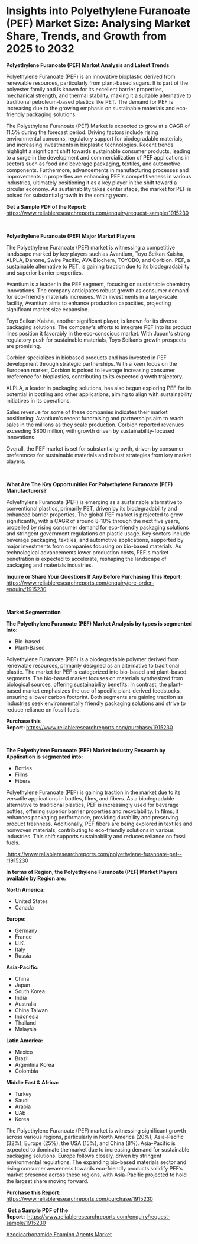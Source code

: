 <p><h1>Insights into Polyethylene Furanoate (PEF) Market Size: Analysing Market Share, Trends, and Growth from 2025 to 2032</h1></p><p><strong>Polyethylene Furanoate (PEF) Market Analysis and Latest Trends</strong></p>
<p><p>Polyethylene Furanoate (PEF) is an innovative bioplastic derived from renewable resources, particularly from plant-based sugars. It is part of the polyester family and is known for its excellent barrier properties, mechanical strength, and thermal stability, making it a suitable alternative to traditional petroleum-based plastics like PET. The demand for PEF is increasing due to the growing emphasis on sustainable materials and eco-friendly packaging solutions. </p><p>The Polyethylene Furanoate (PEF) Market is expected to grow at a CAGR of 11.5% during the forecast period. Driving factors include rising environmental concerns, regulatory support for biodegradable materials, and increasing investments in bioplastic technologies. Recent trends highlight a significant shift towards sustainable consumer products, leading to a surge in the development and commercialization of PEF applications in sectors such as food and beverage packaging, textiles, and automotive components. Furthermore, advancements in manufacturing processes and improvements in properties are enhancing PEF's competitiveness in various industries, ultimately positioning it as a key player in the shift toward a circular economy. As sustainability takes center stage, the market for PEF is poised for substantial growth in the coming years.</p></p>
<p><strong>Get a Sample PDF of the Report:&nbsp;</strong> <a href="https://www.reliableresearchreports.com/enquiry/request-sample/1915230?utm_campaign=2202&utm_medium=2&utm_source=Github&utm_content=ia&utm_term=03042025&utm_id=polyethylene-furanoate-pef">https://www.reliableresearchreports.com/enquiry/request-sample/1915230</a></p>
<p>&nbsp;</p>
<p><strong>Polyethylene Furanoate (PEF) Major Market Players</strong></p>
<p><p>The Polyethylene Furanoate (PEF) market is witnessing a competitive landscape marked by key players such as Avantium, Toyo Seikan Kaisha, ALPLA, Danone, Swire Pacific, AVA Biochem, TOYOBO, and Corbion. PEF, a sustainable alternative to PET, is gaining traction due to its biodegradability and superior barrier properties.</p><p>Avantium is a leader in the PEF segment, focusing on sustainable chemistry innovations. The company anticipates robust growth as consumer demand for eco-friendly materials increases. With investments in a large-scale facility, Avantium aims to enhance production capacities, projecting significant market size expansion.</p><p>Toyo Seikan Kaisha, another significant player, is known for its diverse packaging solutions. The company's efforts to integrate PEF into its product lines position it favorably in the eco-conscious market. With Japan's strong regulatory push for sustainable materials, Toyo Seikan’s growth prospects are promising.</p><p>Corbion specializes in biobased products and has invested in PEF development through strategic partnerships. With a keen focus on the European market, Corbion is poised to leverage increasing consumer preference for bioplastics, contributing to its expected growth trajectory.</p><p>ALPLA, a leader in packaging solutions, has also begun exploring PEF for its potential in bottling and other applications, aiming to align with sustainability initiatives in its operations.</p><p>Sales revenue for some of these companies indicates their market positioning: Avantium's recent fundraising and partnerships aim to reach sales in the millions as they scale production. Corbion reported revenues exceeding $800 million, with growth driven by sustainability-focused innovations.</p><p>Overall, the PEF market is set for substantial growth, driven by consumer preferences for sustainable materials and robust strategies from key market players.</p></p>
<p>&nbsp;</p>
<p><strong>What Are The Key Opportunities For Polyethylene Furanoate (PEF) Manufacturers?</strong></p>
<p><p>Polyethylene Furanoate (PEF) is emerging as a sustainable alternative to conventional plastics, primarily PET, driven by its biodegradability and enhanced barrier properties. The global PEF market is projected to grow significantly, with a CAGR of around 8-10% through the next five years, propelled by rising consumer demand for eco-friendly packaging solutions and stringent government regulations on plastic usage. Key sectors include beverage packaging, textiles, and automotive applications, supported by major investments from companies focusing on bio-based materials. As technological advancements lower production costs, PEF's market penetration is expected to accelerate, reshaping the landscape of packaging and materials industries.</p></p>
<p><strong>Inquire or Share Your Questions If Any Before Purchasing This Report:</strong> <a href="https://www.reliableresearchreports.com/enquiry/pre-order-enquiry/1915230?utm_campaign=2202&utm_medium=2&utm_source=Github&utm_content=ia&utm_term=03042025&utm_id=polyethylene-furanoate-pef">https://www.reliableresearchreports.com/enquiry/pre-order-enquiry/1915230</a></p>
<p>&nbsp;</p>
<p><strong>Market Segmentation</strong></p>
<p><strong>The Polyethylene Furanoate (PEF) Market Analysis by types is segmented into:</strong></p>
<p><ul><li>Bio-based</li><li>Plant-Based</li></ul></p>
<p><p>Polyethylene Furanoate (PEF) is a biodegradable polymer derived from renewable resources, primarily designed as an alternative to traditional plastic. The market for PEF is categorized into bio-based and plant-based segments. The bio-based market focuses on materials synthesized from biological sources, offering sustainability benefits. In contrast, the plant-based market emphasizes the use of specific plant-derived feedstocks, ensuring a lower carbon footprint. Both segments are gaining traction as industries seek environmentally friendly packaging solutions and strive to reduce reliance on fossil fuels.</p></p>
<p><strong>Purchase this Report:&nbsp;</strong><a href="https://www.reliableresearchreports.com/purchase/1915230?utm_campaign=2202&utm_medium=2&utm_source=Github&utm_content=ia&utm_term=03042025&utm_id=polyethylene-furanoate-pef">https://www.reliableresearchreports.com/purchase/1915230</a></p>
<p>&nbsp;</p>
<p><strong>The Polyethylene Furanoate (PEF) Market Industry Research by Application is segmented into:</strong></p>
<p><ul><li>Bottles</li><li>Films</li><li>Fibers</li></ul></p>
<p><p>Polyethylene Furanoate (PEF) is gaining traction in the market due to its versatile applications in bottles, films, and fibers. As a biodegradable alternative to traditional plastics, PEF is increasingly used for beverage bottles, offering superior barrier properties and recyclability. In films, it enhances packaging performance, providing durability and preserving product freshness. Additionally, PEF fibers are being explored in textiles and nonwoven materials, contributing to eco-friendly solutions in various industries. This shift supports sustainability and reduces reliance on fossil fuels.</p></p>
<p><a href="https://www.reliableresearchreports.com/polyethylene-furanoate-pef--r1915230?utm_campaign=2202&utm_medium=2&utm_source=Github&utm_content=ia&utm_term=03042025&utm_id=polyethylene-furanoate-pef">&nbsp;https://www.reliableresearchreports.com/polyethylene-furanoate-pef--r1915230</a></p>
<p><strong>In terms of Region, the Polyethylene Furanoate (PEF) Market Players available by Region are:</strong></p>
<p>
    <p> <strong> North America: </strong>
        <ul>
            <li>United States</li>
            <li>Canada</li>
        </ul>
        </p> 
    <p> <strong> Europe: </strong>
        <ul>
            <li>Germany</li>
            <li>France</li>
            <li>U.K.</li>
            <li>Italy</li>
            <li>Russia</li>
        </ul>
        </p> 
    <p> <strong> Asia-Pacific: </strong>
        <ul>
            <li>China</li>
            <li>Japan</li>
            <li>South Korea</li>
            <li>India</li>
            <li>Australia</li>
            <li>China Taiwan</li>
            <li>Indonesia</li>
            <li>Thailand</li>
            <li>Malaysia</li>
        </ul>
        </p> 
    <p> <strong> Latin America: </strong>
        <ul>
            <li>Mexico</li>
            <li>Brazil</li>
            <li>Argentina Korea</li>
            <li>Colombia</li>
        </ul>
        </p> 
    <p> <strong> Middle East & Africa: </strong>
        <ul>
            <li>Turkey</li>
            <li>Saudi</li>
            <li>Arabia</li>
            <li>UAE</li>
            <li>Korea</li>
        </ul>
    </p>
    </p>
<p><p>The Polyethylene Furanoate (PEF) market is witnessing significant growth across various regions, particularly in North America (20%), Asia-Pacific (32%), Europe (25%), the USA (15%), and China (8%). Asia-Pacific is expected to dominate the market due to increasing demand for sustainable packaging solutions. Europe follows closely, driven by stringent environmental regulations. The expanding bio-based materials sector and rising consumer awareness towards eco-friendly products solidify PEF’s market presence across these regions, with Asia-Pacific projected to hold the largest share moving forward.</p></p>
<p><strong>Purchase this Report: </strong><a href="https://www.reliableresearchreports.com/purchase/1915230?utm_campaign=2202&utm_medium=2&utm_source=Github&utm_content=ia&utm_term=03042025&utm_id=polyethylene-furanoate-pef">https://www.reliableresearchreports.com/purchase/1915230</a></p>
<p>&nbsp;<strong>Get a Sample PDF of the Report:&nbsp;&nbsp;</strong><a href="https://www.reliableresearchreports.com/enquiry/request-sample/1915230?utm_campaign=2202&utm_medium=2&utm_source=Github&utm_content=ia&utm_term=03042025&utm_id=polyethylene-furanoate-pef">https://www.reliableresearchreports.com/enquiry/request-sample/1915230</a></p>
<p><strong></strong></p>
<p><p><a href="https://github.com/nacarnzina/Market-Research-Report-List-1/blob/main/azodicarbonamide-foaming-agents-market.md?utm_campaign=2202&utm_medium=2&utm_source=Github&utm_content=ia&utm_term=03042025&utm_id=polyethylene-furanoate-pef">Azodicarbonamide Foaming Agents Market</a></p></p>